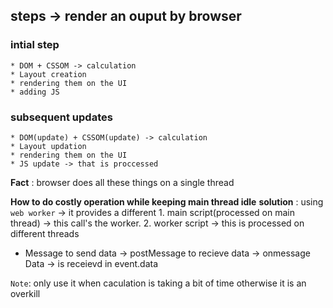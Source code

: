 ## steps  -> render an ouput by browser
### intial step
    * DOM + CSSOM -> calculation 
    * Layout creation 
    * rendering them on the UI
    * adding JS 

### subsequent  updates
    * DOM(update) + CSSOM(update) -> calculation 
    * Layout updation 
    * rendering them on the UI
    * JS update -> that is proccessed 

**Fact** : browser does all these things on a single thread

**How to do costly operation while keeping main thread idle**
**solution** : using `web worker` -> it provides a different 
    1. main script(processed on main thread) -> this call's the worker.
    2. worker script -> this is processed on different threads
* Message
    to send data -> postMessage
    to recieve data -> onmessage
    Data -> is receievd in event.data


`Note`: only use it when caculation is taking a bit of time otherwise it is an overkill




